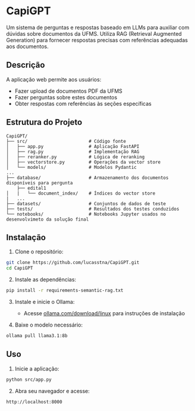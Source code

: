 # CapiGPT

Um sistema de perguntas e respostas baseado em LLMs para auxiliar com dúvidas sobre documentos da UFMS. Utiliza RAG (Retrieval Augmented Generation) para fornecer respostas precisas com referências adequadas aos documentos.

## Descrição

A aplicação web permite aos usuários:
- Fazer upload de documentos PDF da UFMS
- Fazer perguntas sobre estes documentos
- Obter respostas com referências às seções específicas

## Estrutura do Projeto

```
CapiGPT/
├── src/                       # Código fonte
│   ├── app.py                 # Aplicação FastAPI
│   ├── rag.py                 # Implementação RAG
│   ├── reranker.py            # Lógica de reranking
│   ├── vectorstore.py         # Operações da vector store
│   └── models/                # Modelos Pydantic
...
├── database/                  # Armazenamento dos documentos disponíveis para pergunta
    ├── edital1
│   |   └── document_index/    # Índices do vector store
|   ... 
├── datasets/                  # Conjuntos de dados de teste
├── tests/                     # Resultados dos testes conduzidos
└── notebooks/                 # Notebooks Jupyter usados no desenvolvimeto da solução final
```

## Instalação

1. Clone o repositório:
```bash
git clone https://github.com/lucasstna/CapiGPT.git
cd CapiGPT
```

2. Instale as dependências:
```bash
pip install -r requirements-semantic-rag.txt
```

3. Instale e inicie o Ollama:
   - Acesse [ollama.com/download/linux](https://ollama.com/download/linux) para instruções de instalação

4. Baixe o modelo necessário:
```bash
ollama pull llama3.1:8b
```

## Uso

1. Inicie a aplicação:
```bash
python src/app.py
```

2. Abra seu navegador e acesse:
```
http://localhost:8000
```